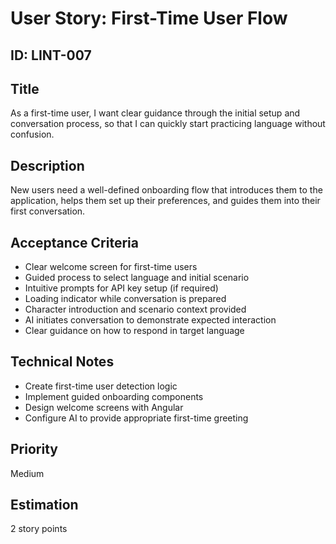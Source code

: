 # User Story: First-Time User Flow

## ID: LINT-007

## Title
As a first-time user, I want clear guidance through the initial setup and conversation process, so that I can quickly start practicing language without confusion.

## Description
New users need a well-defined onboarding flow that introduces them to the application, helps them set up their preferences, and guides them into their first conversation.

## Acceptance Criteria
- Clear welcome screen for first-time users
- Guided process to select language and initial scenario
- Intuitive prompts for API key setup (if required)
- Loading indicator while conversation is prepared
- Character introduction and scenario context provided
- AI initiates conversation to demonstrate expected interaction
- Clear guidance on how to respond in target language

## Technical Notes
- Create first-time user detection logic
- Implement guided onboarding components
- Design welcome screens with Angular
- Configure AI to provide appropriate first-time greeting

## Priority
Medium

## Estimation
2 story points
